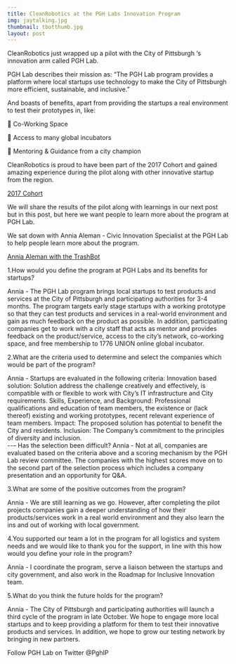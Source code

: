 ```yaml
---
title: CleanRobotics at the PGH Labs Innovation Program
img: jaytalking.jpg
thumbnail: tbotthumb.jpg
layout: post
---
```

CleanRobotics just wrapped up a pilot with the City of Pittsburgh ‘s innovation arm called PGH Lab.


PGH Lab describes their mission as:
“The PGH Lab program provides a platform where local startups use technology to make the City of Pittsburgh more efficient, sustainable, and inclusive.” 

And boasts of benefits, apart from providing the startups a real environment to test their prototypes in, like:

	Co-Working Space

	Access to many global incubators

	Mentoring & Guidance from a city champion

CleanRobotics is proud to have been part of the 2017 Cohort and gained amazing experience during the pilot along with other innovative startup from the region.


[2017 Cohort](/img/posts/cohortpgh.JPG)


We will share the results of the pilot along with learnings in our next post but in this post,  but here we want people to learn more about the program at PGH Lab.




We sat down with Annia Aleman - Civic Innovation Specialist at the PGH Lab to help people learn more about the program.



[Annia Aleman with the TrashBot](/img/posts/anniapost.JPG)

1.How would you define the program at PGH Labs and its benefits for startups?


Annia - The PGH Lab program brings local startups to test products and services at the City of Pittsburgh and participating authorities for 3-4 months. The program targets early stage startups with a working prototype so that they can test products and services in a real-world environment and gain as much feedback on the product as possible. In addition, participating companies get to work with a city staff that acts as mentor and provides feedback on the product/service, access to the city’s network, co-working space, and free membership to 1776 UNION online global incubator. 



2.What are the criteria used to determine and select the companies which would be part of the program? 

Annia -  Startups are evaluated in the following criteria: 
Innovation based solution: Solution address the challenge creatively and effectively, is compatible with or flexible to work with City’s IT infrastructure and City requirements. 
Skills, Experience, and Background: Professional qualifications and education of team members, the existence or (lack thereof) existing and working prototypes, recent relevant experience of team members. 
Impact: The proposed solution has potential to benefit the City and residents. 
Inclusion: The Company’s commitment to the principles of diversity and inclusion.  
 --– Has the selection been difficult?
Annia - Not at all, companies are evaluated based on the criteria above and a scoring mechanism by the PGH Lab review committee. The companies with the highest scores move on to the second part of the selection process which includes a company presentation and an opportunity for Q&A.



3.What are some of the positive outcomes from the program? 

Annia -  We are still learning as we go. However, after completing the pilot projects companies gain a deeper understanding of how their products/services work in a real world environment and they also learn the ins and out of working with local government. 



4.You supported our team a lot in the program for all logistics and system needs and we would like to thank you for the support, in line with this how would you define your role in the program? 

Annia - I coordinate the program, serve a liaison between the startups and city government, and also work in the Roadmap for Inclusive Innovation team. 



5.What do you think the future holds for the program? 

Annia -  The City of Pittsburgh and participating authorities will launch a third cycle of the program in late October. We hope to engage more local startups and to keep providing a platform for them to test their innovative products and services. In addition, we hope to grow our testing network by bringing in new partners. 



Follow PGH Lab on Twitter @PghIP

